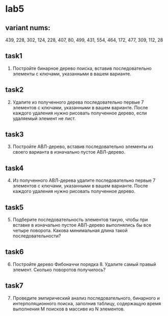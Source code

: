 # lab5

## variant nums:
439, 228, 302, 124, 228, 407, 80, 499, 431, 554, 464, 172, 477, 309, 112, 28

## task1
1) Постройте бинарное дерево поиска, вставив последовательно элементы с ключами, указанными в вашем варианте.

## task2
2) Удалите из полученного дерева последовательно первые 7 элементов с ключами, указанными в вашем варианте. После каждого удаления нужно рисовать полученное дерево, если удаляемый элемент не лист.

## task3
3) Постройте АВЛ-дерево, вставив последовательно элементы из своего варианта в изначально пустое АВЛ-дерево.

## task4
4) Из полученного АВЛ-дерева удалите последовательно первые 7 элементов с ключами, указанными в вашем варианте. После каждого удаления нужно рисовать полученное дерево.

## task5
5) Подберите последовательность элементов такую, чтобы при вставке в изначально пустое АВЛ-дерево выполнялись бы все четыре поворота. Какова минимальная длина такой последовательности?

## task6
6) Постройте дерево Фибоначчи порядка 8. Удалите самый правый элемент. Сколько поворотов получилось?

## task7
7) Проведите эмпирический анализ последовательного, бинарного и интерполяционного поиска, заполнив таблицу, содержащую время выполнения M поисков в массиве из N элементов.
